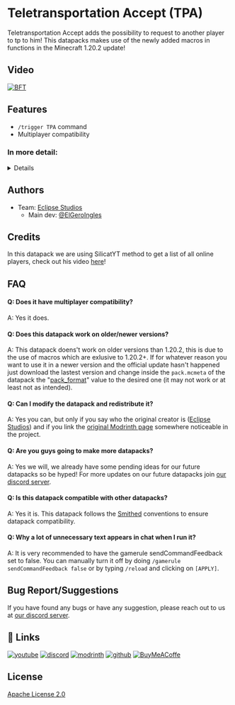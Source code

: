 
# Teletransportation Accept (TPA)

Teletransportation Accept adds the possibility to request to another player to tp to him! This datapacks makes use of the newly added macros in functions in the Minecraft 1.20.2 update!

## Video
[![BFT](https://img.youtube.com/vi/Rb33P1Ohe6U/0.jpg)](https://www.youtube.com/watch?v=Rb33P1Ohe6U)

## Features

- `/trigger TPA` command
- Multiplayer compatibility

<h3>In more detail:</h3>
<details>
Doing the /trigger TPA command will give you a list of players to request to tp to one of them. Once you clicked on one of the names the other person will receive a chat message to accept the tp, if they click on it you will be teleported to them. If 30 seconds pass and the other person didn't accepted, the request will be cancelled.
</details>

## Authors

- Team: [Eclipse Studios](https://discord.gg/X2NTE7hkq8)
    - Main dev: [@ElGeroIngles](https://modrinth.com/user/ElGeroIngles)

## Credits

In this datapack we are using SilicatYT method to get a list of all online players, check out his video [here](https://youtu.be/5IIG10M2pn8)!

## FAQ

#### Q: Does it have multiplayer compatibility?

A: Yes it does.

#### Q: Does this datapack work on older/newer versions?

A: This datapack doens't work on older versions than 1.20.2, this is due to the use of macros which are exlusive to 1.20.2+. If for whatever reason you want to use it in a newer version and the official update hasn't happened just download the lastest version and change inside the `pack.mcmeta` of the datapack the "[pack_format](https://minecraft.wiki/w/Pack_format)" value to the desired one (it may not work or at least not as intended).

#### Q: Can I modify the datapack and redistribute it?

A: Yes you can, but only if you say who the original creator is ([Eclipse Studios](https://discord.gg/X2NTE7hkq8)) and if you link the [original Modrinth page](https://modrinth.com/datapack/tpa) somewhere noticeable in the project.

#### Q: Are you guys going to make more datapacks?

A: Yes we will, we already have some pending ideas for our future datapacks so be hyped! For more updates on our future datapacks join [our discord server](https://discord.gg/X2NTE7hkq8).

#### Q: Is this datapack compatible with other datapacks?

A: Yes it is. This datapack follows the [Smithed](https://wiki.smithed.dev/conventions/) conventions to ensure datapack compatibility.

#### Q: Why a lot of unnecessary text appears in chat when I run it?

A: It is very recommended to have the gamerule sendCommandFeedback set to false. You can manually turn it off by doing `/gamerule sendCommandFeedback false` or by typing `/reload` and clicking on `[APPLY]`.

## Bug Report/Suggestions
If you have found any bugs or have any suggestion, please reach out to us at [our discord server](https://discord.gg/X2NTE7hkq8).

## 🔗 Links
[![youtube](https://img.shields.io/badge/youtube-ff0000?style=for-the-badge&logo=youtube&logoColor=white)](https://www.youtube.com/@EclipseStudiosMC)
[![discord](https://img.shields.io/badge/discord-7289DA?style=for-the-badge&logo=discord&logoColor=white)](https://discord.gg/4pYjW9btNc)
[![modrinth](https://img.shields.io/badge/modrinth-5AD770?style=for-the-badge&logo=modrinth&logoColor=white)](https://modrinth.com/user/EclipseStudios)
[![github](https://img.shields.io/badge/github-000000?style=for-the-badge&logo=github&logoColor=white)](https://github.com/EclipseStudiosMC)
[![BuyMeACoffe](https://img.shields.io/badge/BuyMeACoffe-ffdd02?style=for-the-badge&logo=buymeacoffee&logoColor=white)](https://www.buymeacoffee.com/ElGeroIngles)

## License

[Apache License 2.0](https://choosealicense.com/licenses/apache-2.0/)
